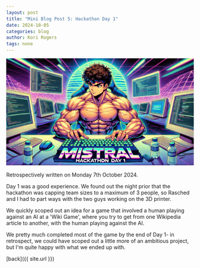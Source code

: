```yaml
---
layout: post
title: "Mini Blog Post 5: Hackathon Day 1"
date: 2024-10-05
categories: blog
author: Kori Rogers
tags: none
---
```

![Mini blog post 5 image](/assets/img/mini_blog_5_image.webp)

Retrospectively written on Monday 7th October 2024. 

Day 1 was a good experience. We found out the night prior that the hackathon was capping team sizes to a maximum of 3 people, so Rasched and I had to part ways with the two guys working on the 3D printer. 

We quickly scoped out an idea for a game that involved a human playing against an AI at a 'Wiki Game', where you try to get from one Wikipedia article to another, with the human playing against the AI. 

We pretty much completed most of the game by the end of Day 1- in retrospect, we could have scoped out a little more of an ambitious project, but I'm quite happy with what we ended up with. 


[back]({{ site.url }})